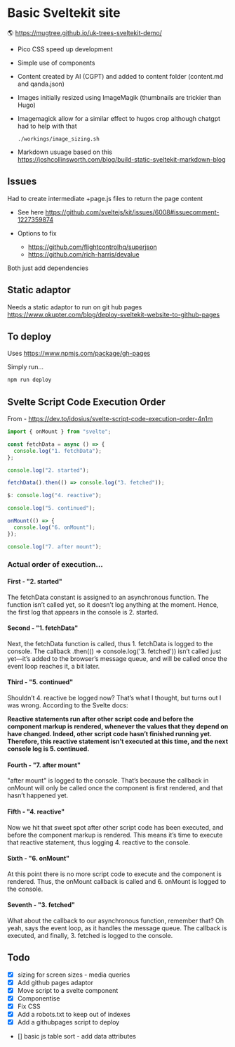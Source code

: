 # Basic Sveltekit site

🌎 https://mugtree.github.io/uk-trees-sveltekit-demo/

- Pico CSS speed up development
- Simple use of components
- Content created by AI (CGPT) and added to content folder (content.md and qanda.json)
- Images initially resized using ImageMagik (thumbnails are trickier than Hugo)
- Imagemagick allow for a similar effect to hugos crop although chatgpt had to help with that

  ```shell
  ./workings/image_sizing.sh
  ```

- Markdown usuage based on this https://joshcollinsworth.com/blog/build-static-sveltekit-markdown-blog

## Issues

Had to create intermediate +page.js files to return the page content

- See here
  https://github.com/sveltejs/kit/issues/6008#issuecomment-1227359874

- Options to fix

  - https://github.com/flightcontrolhq/superjson
  - https://github.com/rich-harris/devalue

Both just add dependencies

## Static adaptor

Needs a static adaptor to run on git hub pages
https://www.okupter.com/blog/deploy-sveltekit-website-to-github-pages

## To deploy

Uses
https://www.npmjs.com/package/gh-pages

Simply run...

```bash
npm run deploy
```

## Svelte Script Code Execution Order

From - https://dev.to/idosius/svelte-script-code-execution-order-4n1m

```javascript
import { onMount } from "svelte";

const fetchData = async () => {
  console.log("1. fetchData");
};

console.log("2. started");

fetchData().then(() => console.log("3. fetched"));

$: console.log("4. reactive");

console.log("5. continued");

onMount(() => {
  console.log("6. onMount");
});

console.log("7. after mount");
```

### Actual order of execution...

#### First - "2. started"

The fetchData constant is assigned to an asynchronous function. The function isn’t called yet, so it doesn’t log anything at the moment. Hence, the first log that appears in the console is 2. started.

#### Second - "1. fetchData"

Next, the fetchData function is called, thus 1. fetchData is logged to the console. The callback .then(() => console.log('3. fetched')) isn’t called just yet—it’s added to the browser’s message queue, and will be called once the event loop reaches it, a bit later.

#### Third - "5. continued"

Shouldn’t 4. reactive be logged now? That’s what I thought, but turns out I was wrong. According to the Svelte docs:

**Reactive statements run after other script code and before the component markup is rendered, whenever the values that they depend on have changed.
Indeed, other script code hasn’t finished running yet. Therefore, this reactive statement isn’t executed at this time, and the next console log is 5. continued.**

#### Fourth - "7. after mount"

"after mount" is logged to the console. That’s because the callback in onMount will only be called once the component is first rendered, and that hasn’t happened yet.

#### Fifth - "4. reactive"

Now we hit that sweet spot after other script code has been executed, and before the component markup is rendered. This means it’s time to execute that reactive statement, thus logging 4. reactive to the console.

#### Sixth - "6. onMount"

At this point there is no more script code to execute and the component is rendered. Thus, the onMount callback is called and 6. onMount is logged to the console.

#### Seventh - "3. fetched"

What about the callback to our asynchronous function, remember that? Oh yeah, says the event loop, as it handles the message queue. The callback is executed, and finally, 3. fetched is logged to the console.

## Todo

- [x] sizing for screen sizes - media queries
- [x] Add github pages adaptor
- [x] Move script to a svelte component
- [x] Componentise
- [x] Fix CSS
- [x] Add a robots.txt to keep out of indexes
- [x] Add a githubpages script to deploy
- [] basic js table sort - add data attributes
